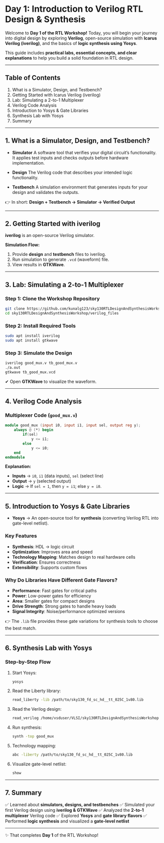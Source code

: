 # **Day 1: Introduction to Verilog RTL Design & Synthesis**

Welcome to **Day 1 of the RTL Workshop!**
Today, you will begin your journey into digital design by exploring **Verilog**, open-source simulation with **Icarus Verilog (iverilog)**, and the basics of **logic synthesis using Yosys**.

This guide includes **practical labs, essential concepts, and clear explanations** to help you build a solid foundation in RTL design.

---

## **Table of Contents**

1. What is a Simulator, Design, and Testbench?
2. Getting Started with Icarus Verilog (iverilog)
3. Lab: Simulating a 2-to-1 Multiplexer
4. Verilog Code Analysis
5. Introduction to Yosys & Gate Libraries
6. Synthesis Lab with Yosys
7. Summary

---

## **1. What is a Simulator, Design, and Testbench?**

* **Simulator**
  A software tool that verifies your digital circuit’s functionality. It applies test inputs and checks outputs before hardware implementation.

* **Design**
  The Verilog code that describes your intended logic functionality.

* **Testbench**
  A simulation environment that generates inputs for your design and validates the outputs.

👉 In short: **Design + Testbench → Simulator → Verified Output**

---

## **2. Getting Started with iverilog**

**iverilog** is an open-source Verilog simulator.

**Simulation Flow:**

1. Provide **design** and **testbench** files to iverilog.
2. Run simulation to generate `.vcd` (waveform) file.
3. View results in **GTKWave**.

---

## **3. Lab: Simulating a 2-to-1 Multiplexer**

### Step 1: Clone the Workshop Repository

```bash
git clone https://github.com/kunalg123/sky130RTLDesignAndSynthesisWorkshop.git
cd sky130RTLDesignAndSynthesisWorkshop/verilog_files
```

### Step 2: Install Required Tools

```bash
sudo apt install iverilog
sudo apt install gtkwave
```

### Step 3: Simulate the Design

```bash
iverilog good_mux.v tb_good_mux.v
./a.out
gtkwave tb_good_mux.vcd
```

✔ Open **GTKWave** to visualize the waveform.

---

## **4. Verilog Code Analysis**

### Multiplexer Code (`good_mux.v`)

```verilog
module good_mux (input i0, input i1, input sel, output reg y);
    always @ (*) begin
        if(sel)
            y <= i1;
        else
            y <= i0;
    end
endmodule
```

**Explanation:**

* **Inputs** → `i0`, `i1` (data inputs), `sel` (select line)
* **Output** → `y` (selected output)
* **Logic** → If `sel = 1`, then `y = i1`; else `y = i0`.

---

## **5. Introduction to Yosys & Gate Libraries**

* **Yosys** → An open-source tool for **synthesis** (converting Verilog RTL into gate-level netlist).

### Key Features

* **Synthesis**: HDL → logic circuit
* **Optimization**: Improves area and speed
* **Technology Mapping**: Matches design to real hardware cells
* **Verification**: Ensures correctness
* **Extensibility**: Supports custom flows

### Why Do Libraries Have Different Gate Flavors?

* **Performance**: Fast gates for critical paths
* **Power**: Low-power gates for efficiency
* **Area**: Smaller gates for compact designs
* **Drive Strength**: Strong gates to handle heavy loads
* **Signal Integrity**: Noise/performance optimized versions

👉 The `.lib` file provides these gate variations for synthesis tools to choose the best match.

---

## **6. Synthesis Lab with Yosys**

### Step-by-Step Flow

1. Start Yosys:

   ```bash
   yosys
   ```

2. Read the Liberty library:

   ```bash
   read_liberty -lib /path/to/sky130_fd_sc_hd__tt_025C_1v80.lib
   ```

3. Read the Verilog design:

   ```bash
   read_verilog /home/vsduser/VLSI/sky130RTLDesignAndSynthesisWorkshop/verilog_files/good_mux.v
   ```

4. Run synthesis:

   ```bash
   synth -top good_mux
   ```

5. Technology mapping:

   ```bash
   abc -liberty /path/to/sky130_fd_sc_hd__tt_025C_1v80.lib
   ```

6. Visualize gate-level netlist:

   ```bash
   show
   ```

---

## **7. Summary**

✅ Learned about **simulators, designs, and testbenches**
✅ Simulated your first Verilog design using **iverilog & GTKWave**
✅ Analyzed the **2-to-1 multiplexer** Verilog code
✅ Explored **Yosys** and **gate library flavors**
✅ Performed **logic synthesis** and visualized a **gate-level netlist**

---

✨ That completes **Day 1** of the RTL Workshop!


